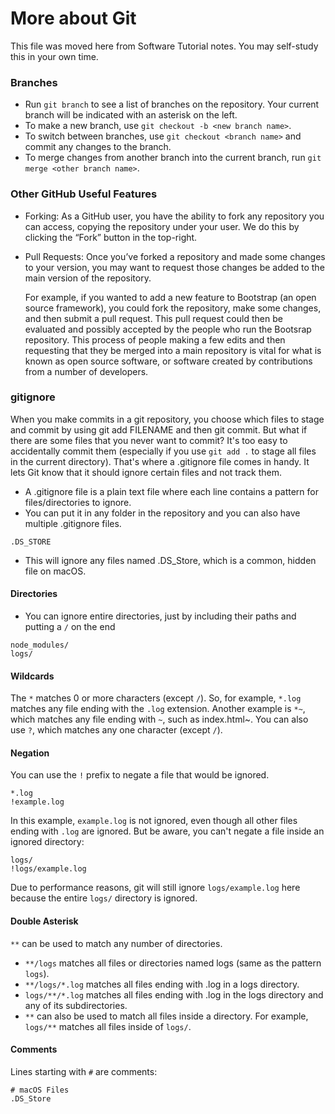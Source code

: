# More about Git
This file was moved here from Software Tutorial notes. You may self-study this in your own time.

### Branches
- Run `git branch` to see a list of branches on the repository. Your current branch will be indicated with an asterisk on the left.
- To make a new branch, use `git checkout -b <new branch name>`.
- To switch between branches, use `git checkout <branch name>` and commit any changes to the branch.
- To merge changes from another branch into the current branch, run `git merge <other branch name>`.

### Other GitHub Useful Features
- Forking: As a GitHub user, you have the ability to fork any repository you can access, 
copying the repository under your user. 
We do this by clicking the “Fork” button in the top-right.
- Pull Requests: Once you’ve forked a repository and made some changes to your version, 
you may want to request those changes be added to the main version of the repository.

  For example, if you wanted to add a new feature to Bootstrap (an open source framework), you could fork the repository, 
make some changes, and then submit a pull request. This pull request could then be evaluated and 
possibly accepted by the people who run the Bootsrap repository. This process of people making a 
few edits and then requesting that they be merged into a main repository is vital for what is known as 
open source software, or software created by contributions from a number of developers.

### gitignore
When you make commits in a git repository, you choose which files to stage and commit by using git add FILENAME and then git commit. But what if there are some files that you never want to commit? It's too easy to accidentally commit them (especially if you use `git add .` to stage all files in the current directory). That's where a .gitignore file comes in handy. It lets Git know that it should ignore certain files and not track them.

- A .gitignore file is a plain text file where each line contains a pattern for files/directories to ignore. 
- You can put it in any folder in the repository and you can also have multiple .gitignore files. 
```
.DS_STORE
```
- This will ignore any files named .DS_Store, which is a common, hidden file on macOS.

#### Directories
- You can ignore entire directories, just by including their paths and putting a `/` on the end
```
node_modules/
logs/
```

#### Wildcards
The `*` matches 0 or more characters (except `/`). So, for example, `*.log` matches any file ending with the `.log` extension.
Another example is `*~`, which matches any file ending with `~`, such as index.html~.
You can also use `?`, which matches any one character (except `/`).

#### Negation
You can use the `!` prefix to negate a file that would be ignored.
```
*.log
!example.log
```
In this example, `example.log` is not ignored, even though all other files ending with `.log` are ignored.
But be aware, you can't negate a file inside an ignored directory:
```
logs/
!logs/example.log
```
Due to performance reasons, git will still ignore `logs/example.log` here because the entire `logs/` directory is ignored.

#### Double Asterisk
`**` can be used to match any number of directories.

- `**/logs` matches all files or directories named logs (same as the pattern `logs`).
- `**/logs/*.log` matches all files ending with .log in a logs directory.
- `logs/**/*.log` matches all files ending with .log in the logs directory and any of its subdirectories.
- `**` can also be used to match all files inside a directory. For example, `logs/**` matches all files inside of `logs/`.

#### Comments
Lines starting with `#` are comments:
```
# macOS Files
.DS_Store
```
